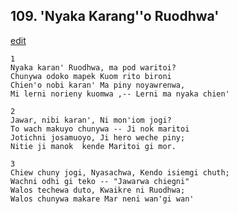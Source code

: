 
## 109.  'Nyaka Karang''o Ruodhwa'
[edit](https://docs.google.com/document/d/1d%2DF6m4zRiNX7sSzhSU1kUdtxch_uVaXY/edit?mode=html)



    1
    Nyaka karan' Ruodhwa, ma pod waritoi?
    Chunywa odoko mapek Kuom rito bironi
    Chien'o nobi karan' Ma piny noyawrenwa,
    Mi lerni norieny kuomwa ,-- Lerni ma nyaka chien'

    2
    Jawar, nibi karan', Ni mon'iom jogi?
    To wach makuyo chunywa -- Ji nok maritoi
    Jotichni josamuoyo, Ji hero weche piny;
    Nitie ji manok  kende Maritoi gi mor.

    3
    Chiew chuny jogi, Nyasachwa, Kendo isiemgi chuth;
    Wachni odhi gi teko -- "Jawarwa chiegni"
    Walos techewa duto, Kwaikre ni Ruodhwa;
    Walos chunywa makare Mar neni wan'gi wan'

